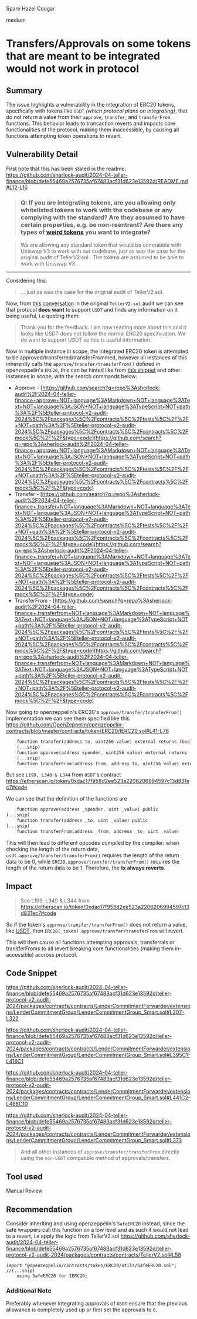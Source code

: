 Spare Hazel Cougar

medium

# Transfers/Approvals on some tokens that are meant to be integrated  would not work in protocol

## Summary

The issue highlights a vulnerability in the integration of ERC20 tokens, specifically with tokens like `USDT` _(which protocol plans on integrating)_, that do not return a value from their `approve`, `transfer`, and `transferFrom` functions. This behavior leads to transaction reverts and impacts core functionalities of the protocol, making them inaccessible, by causing all functions attempting token operations to revert.

## Vulnerability Detail

First note that this has been stated in the readme: https://github.com/sherlock-audit/2024-04-teller-finance/blob/defe55469a2576735af67483acf31d623e13592d/README.md#L12-L16


> ### Q: If you are integrating tokens, are you allowing only whitelisted tokens to work with the codebase or any complying with the standard? Are they assumed to have certain properties, e.g. be non-reentrant? Are there any types of <a href="https://github.com/d-xo/weird-erc20" target="_blank" rel="noopener noreferrer">weird tokens</a> you want to integrate?

> We are allowing any standard token that would be compatible with Uniswap V3 to work with our codebase, just as was the case for the original audit of TellerV2.sol . The tokens are assumed to be able to work with Uniswap V3 .
---


Considering this:

> ... just as was the case for the original audit of TellerV2.sol.

Now, from [this conversation](https://github.com/sherlock-audit/2023-03-teller-judging/issues/423#issuecomment-1535401214) in the original `TellerV2.sol` audit we can see that protocol **does want** to support `USDT` and finds any information on it being useful, i.e quoting them:
> Thank you for the feedback. I am now reading more about this and it looks like USDT does not follow the normal ERC20 specification. We do want to support USDT so this is useful information.

Now in multiple instance in scope, the integrated ERC20 token is attempted to be approved/transferred/transferFrommed, however all instances of this inherently calls the `approve/transfer/transferFrom()` defined in openzeppelin's `ERC20`, this can be hinted like from [this snippet](https://github.com/sherlock-audit/2024-04-teller-finance/blob/defe55469a2576735af67483acf31d623e13592d/teller-protocol-v2-audit-2024/packages/contracts/contracts/LenderCommitmentForwarder/extensions/LenderCommitmentGroup/LenderCommitmentGroup_Smart.sol#L84-L87) and other instances in scope, with the search commands below:

- Approve - [https://github.com/search?q=repo%3Asherlock-audit%2F2024-04-teller-finance+approve+NOT+language%3AMarkdown+NOT+language%3AText+NOT+language%3AJSON+NOT+language%3ATypeScript+NOT+path%3A%2F%5Eteller-protocol-v2-audit-2024%5C%2Fpackages%5C%2Fcontracts%5C%2Ftests%5C%2F%2F+NOT+path%3A%2F%5Eteller-protocol-v2-audit-2024%5C%2Fpackages%5C%2Fcontracts%5C%2Fcontracts%5C%2Fmock%5C%2F%2F&type=code](https://github.com/search?q=repo%3Asherlock-audit%2F2024-04-teller-finance+approve+NOT+language%3AMarkdown+NOT+language%3AText+NOT+language%3AJSON+NOT+language%3ATypeScript+NOT+path%3A%2F%5Eteller-protocol-v2-audit-2024%5C%2Fpackages%5C%2Fcontracts%5C%2Ftests%5C%2F%2F+NOT+path%3A%2F%5Eteller-protocol-v2-audit-2024%5C%2Fpackages%5C%2Fcontracts%5C%2Fcontracts%5C%2Fmock%5C%2F%2F&type=code)
- Transfer - [https://github.com/search?q=repo%3Asherlock-audit%2F2024-04-teller-finance+.transfer+NOT+language%3AMarkdown+NOT+language%3AText+NOT+language%3AJSON+NOT+language%3ATypeScript+NOT+path%3A%2F%5Eteller-protocol-v2-audit-2024%5C%2Fpackages%5C%2Fcontracts%5C%2Ftests%5C%2F%2F+NOT+path%3A%2F%5Eteller-protocol-v2-audit-2024%5C%2Fpackages%5C%2Fcontracts%5C%2Fcontracts%5C%2Fmock%5C%2F%2F&type=code](https://github.com/search?q=repo%3Asherlock-audit%2F2024-04-teller-finance+.transfer+NOT+language%3AMarkdown+NOT+language%3AText+NOT+language%3AJSON+NOT+language%3ATypeScript+NOT+path%3A%2F%5Eteller-protocol-v2-audit-2024%5C%2Fpackages%5C%2Fcontracts%5C%2Ftests%5C%2F%2F+NOT+path%3A%2F%5Eteller-protocol-v2-audit-2024%5C%2Fpackages%5C%2Fcontracts%5C%2Fcontracts%5C%2Fmock%5C%2F%2F&type=code)
- TransferFrom - [https://github.com/search?q=repo%3Asherlock-audit%2F2024-04-teller-finance+.transferfrom+NOT+language%3AMarkdown+NOT+language%3AText+NOT+language%3AJSON+NOT+language%3ATypeScript+NOT+path%3A%2F%5Eteller-protocol-v2-audit-2024%5C%2Fpackages%5C%2Fcontracts%5C%2Ftests%5C%2F%2F+NOT+path%3A%2F%5Eteller-protocol-v2-audit-2024%5C%2Fpackages%5C%2Fcontracts%5C%2Fcontracts%5C%2Fmock%5C%2F%2F&type=code](https://github.com/search?q=repo%3Asherlock-audit%2F2024-04-teller-finance+.transferfrom+NOT+language%3AMarkdown+NOT+language%3AText+NOT+language%3AJSON+NOT+language%3ATypeScript+NOT+path%3A%2F%5Eteller-protocol-v2-audit-2024%5C%2Fpackages%5C%2Fcontracts%5C%2Ftests%5C%2F%2F+NOT+path%3A%2F%5Eteller-protocol-v2-audit-2024%5C%2Fpackages%5C%2Fcontracts%5C%2Fcontracts%5C%2Fmock%5C%2F%2F&type=code)

Now going to openzeppelin's ERC20's `approve/transfer/transferFrom()` implementation we can see them specified like this https://github.com/OpenZeppelin/openzeppelin-contracts/blob/master/contracts/token/ERC20/IERC20.sol#L41-L78

```rust
    function transfer(address to, uint256 value) external returns (bool);
    (...snip)
    function approve(address spender, uint256 value) external returns (bool);
    (...snip)
    function transferFrom(address from, address to, uint256 value) external returns (bool);
```

But see `L199, L340 & L344` from `USDT`'s contract https://etherscan.io/token/0xdac17f958d2ee523a2206206994597c13d831ec7#code

We can see that the definition of the functions are

```rust
    function approve(address _spender, uint _value) public
(...snip)
    function transfer(address _to, uint _value) public
(...snip)
    function transferFrom(address _from, address _to, uint _value)
```

This will then lead to different opcodes compiled by the compiler: when checking the length of the return data, `usdt.approve/transfer/transferFrom()` requires the length of the return data to be 0, while `ERC20.approve/transfer/transferFrom()` requires the length of the return data to be 1. Therefore, the **tx always reverts**.

## Impact

> See L199, L340 & L344 from https://etherscan.io/token/0xdac17f958d2ee523a2206206994597c13d831ec7#code

So if the token's `approve/transfer/transferFrom()` does not return a value, like [USDT](https://etherscan.io/token/0xdac17f958d2ee523a2206206994597c13d831ec7#code#L199), then `ERC20(_token).approve/transfer/transferFrom` will revert.

This will then cause all functions attempting approvals, transferrals or transferFroms to all revert breaking core functionalities (making them in-accessible) accross protocol.

## Code Snippet

https://github.com/sherlock-audit/2024-04-teller-finance/blob/defe55469a2576735af67483acf31d623e13592d/teller-protocol-v2-audit-2024/packages/contracts/contracts/LenderCommitmentForwarder/extensions/LenderCommitmentGroup/LenderCommitmentGroup_Smart.sol#L307-L322

https://github.com/sherlock-audit/2024-04-teller-finance/blob/defe55469a2576735af67483acf31d623e13592d/teller-protocol-v2-audit-2024/packages/contracts/contracts/LenderCommitmentForwarder/extensions/LenderCommitmentGroup/LenderCommitmentGroup_Smart.sol#L395C1-L416C1

https://github.com/sherlock-audit/2024-04-teller-finance/blob/defe55469a2576735af67483acf31d623e13592d/teller-protocol-v2-audit-2024/packages/contracts/contracts/LenderCommitmentForwarder/extensions/LenderCommitmentGroup/LenderCommitmentGroup_Smart.sol#L441C2-L468C10

https://github.com/sherlock-audit/2024-04-teller-finance/blob/defe55469a2576735af67483acf31d623e13592d/teller-protocol-v2-audit-2024/packages/contracts/contracts/LenderCommitmentForwarder/extensions/LenderCommitmentGroup/LenderCommitmentGroup_Smart.sol#L373

> And all other instances of `approve/transfer/transferFrom` directly uaing the `non-USDT` compatible method of approvals/transfers.

## Tool used

Manual Review

## Recommendation

Consider inheriting and using openzeppelin's `SafeERC20` instead, since the safe wrappers call this function on a low level and as such it would not lead to a revert, i.e apply the logic from TellerV2.sol https://github.com/sherlock-audit/2024-04-teller-finance/blob/defe55469a2576735af67483acf31d623e13592d/teller-protocol-v2-audit-2024/packages/contracts/contracts/TellerV2.sol#L58

```solidity
import "@openzeppelin/contracts/token/ERC20/utils/SafeERC20.sol";
//(...snip)
    using SafeERC20 for IERC20;
```

### Additional Note

Preferably whenever integrating approvals of `USDT` ensure that the previous allowance is completely used up or first set the approvals to `0`.
